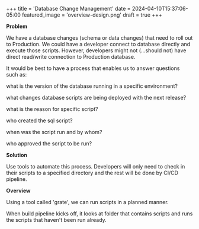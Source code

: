 +++
title = 'Database Change Management'
date = 2024-04-10T15:37:06-05:00
featured_image = 'overview-design.png'
draft = true 
+++

**Problem**

We have a database changes (schema or data changes) that need to roll out to Production. We could have a developer connect to database directly and execute those scripts. However, developers might not (...should not) have direct read/write connection to Production database.

It would be best to have a process that enables us to answer questions such as:

what is the version of the database running in a specific environment?

what changes database scripts are being deployed with the next release?

what is the reason for specific script?

who created the sql script?

when was the script run and by whom?

who approved the script to be run?

**Solution**

Use tools to automate this process.  Developers will only need to check in their scripts to a specified directory and the rest will be done by CI/CD pipeline.

**Overview**

Using a tool called 'grate', we can run scripts in a planned manner.

When build pipeline kicks off, it looks at folder that contains scripts and runs the scripts that haven't been run already.

